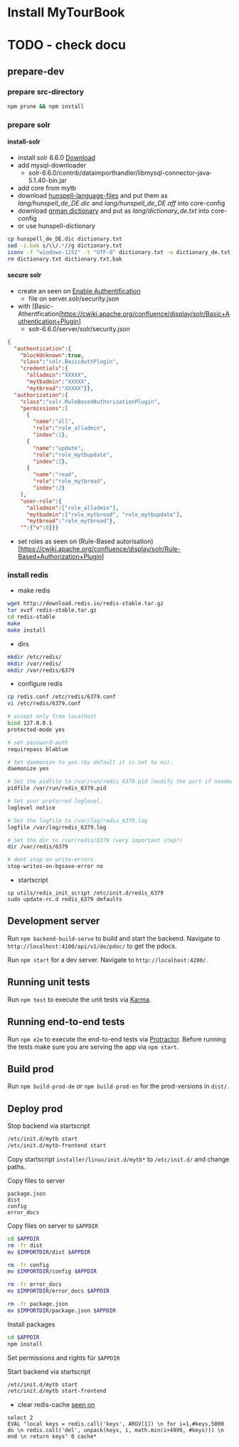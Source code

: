 # Install MyTourBook

# TODO - check docu

## prepare-dev

### prepare src-directory
```bash
npm prune && npm install
``` 

### prepare solr

#### install-solr
- install solr 6.6.0 [Download](http://mirror.netcologne.de/apache.org/lucene/solr/6.6.0/)
- add mysql-downloader
    - solr-6.6.0/contrib/dataimporthandler/libmysql-connector-java-5.1.40-bin.jar
- add core from mytb
- download [hunspell-language-files](https://github.com/elastic/hunspell/tree/master/dicts/de_DE) and put them as *lang/hunspell_de_DE.dic* and *lang/hunspell_de_DE.aff* into core-config
- download [grman dictionary](https://netix.dl.sourceforge.net/project/germandict/german.7z) and put as *lang/dictionary_de.txt* into core-config
- or use hunspell-dictionary
```bash
cp hunspell_de_DE.dic dictionary.txt
sed -i.bak s/\\/.*//g dictionary.txt
iconv -f "windows-1252" -t "UTF-8" dictionary.txt -o dictionary_de.txt
rm dictionary.txt dictionary.txt.bak
```

#### secure solr
- create an seen on [Enable Authentification](https://cwiki.apache.org/confluence/display/solr/Authentication+and+Authorization+Plugins#AuthenticationandAuthorizationPlugins-EnabledPluginswithsecurity.json)
    - file on server.solr/security.json
- with [Basic-Athentfication[https://cwiki.apache.org/confluence/display/solr/Basic+Authentication+Plugin]
    - solr-6.6.0/server/solr/security.json
```json
{
  "authentication":{
    "blockUnknown":true,
    "class":"solr.BasicAuthPlugin",
    "credentials":{
      "alladmin":"XXXXX",
      "mytbadmin":"XXXXX",
      "mytbread":"XXXXX"}},
  "authorization":{
    "class":"solr.RuleBasedAuthorizationPlugin",
    "permissions":[
      {
        "name":"all",
        "role":"role_alladmin",
        "index":1},
      {
        "name":"update",
        "role":"role_mytbupdate",
        "index":2},
      {
        "name":"read",
        "role":"role_mytbread",
        "index":2}
    ],
    "user-role":{
      "alladmin":["role_alladmin"],
      "mytbadmin":["role_mytbread", "role_mytbupdate"],
      "mytbread":"role_mytbread"},
    "":{"v":0}}}
```
- set roles as seen on (Rule-Based autorisation)[https://cwiki.apache.org/confluence/display/solr/Rule-Based+Authorization+Plugin]

### install redis
- make redis
```bash
wget http://download.redis.io/redis-stable.tar.gz
tar xvzf redis-stable.tar.gz
cd redis-stable
make
make install
```
- dirs
```bash
mkdir /etc/redis/
mkdir /var/redis/
mkdir /var/redis/6379
```
- configure redis
```bash
cp redis.conf /etc/redis/6379.conf
vi /etc/redis/6379.conf

# accept only from localhost
bind 127.0.0.1
protected-mode yes

# set password-auth
requirepass blablum

# Set daemonize to yes (by default it is set to no).
daemonize yes

# Set the pidfile to /var/run/redis_6379.pid (modify the port if needed).
pidfile /var/run/redis_6379.pid

# Set your preferred loglevel.
loglevel notice

# Set the logfile to /var/log/redis_6379.log
logfile /var/log/redis_6379.log

# Set the dir to /var/redis/6379 (very important step!)
dir /var/redis/6379

# dont stop on write-errors
stop-writes-on-bgsave-error no
```
- startscript
```
cp utils/redis_init_script /etc/init.d/redis_6379
sudo update-rc.d redis_6379 defaults
```

## Development server
Run `npm backend-build-serve` to build and start the backend. Navigate to `http://localhost:4100/api/v1/de/pdoc/` to get the pdocs.

Run `npm start` for a dev server. Navigate to `http://localhost:4200/`.

## Running unit tests
Run `npm test` to execute the unit tests via [Karma](https://karma-runner.github.io).

## Running end-to-end tests
Run `npm e2e` to execute the end-to-end tests via [Protractor](http://www.protractortest.org/).
Before running the tests make sure you are serving the app via `npm start`.

## Build prod
Run `npm build-prod-de` or `npm build-prod-en` for the prod-versions in `dist/`. 

## Deploy prod
Stop backend via startscript
```bash
/etc/init.d/mytb start
/etc/init.d/mytb-frontend start
```

Copy startscript `installer/linux/init.d/mytb*` to `/etc/init.d/` and change paths.

Copy files to server
```
package.json
dist
config
error_docs
```

Copy files on server to `$APPDIR`
```bash
cd $APPDIR
rm -fr dist
mv $IMPORTDIR/dist $APPDIR

rm -fr config
mv $IMPORTDIR/config $APPDIR

rm -fr error_docs
mv $IMPORTDIR/error_docs $APPDIR

rm -fr package.json 
mv $IMPORTDIR/package.json $APPDIR
```

Install packages
```bash
cd $APPDIR
npm install 
```

Set permissions and rights für `$APPDIR`

Start backend via startscript
```bash
/etc/init.d/mytb start
/etc/init.d/mytb start-frontend
```

- clear redis-cache [seen on](https://stackoverflow.com/questions/4006324/how-to-atomically-delete-keys-matching-a-pattern-using-redis)
```
select 2
EVAL "local keys = redis.call('keys', ARGV[1]) \n for i=1,#keys,5000 do \n redis.call('del', unpack(keys, i, math.min(i+4999, #keys))) \n end \n return keys" 0 cache*
```
